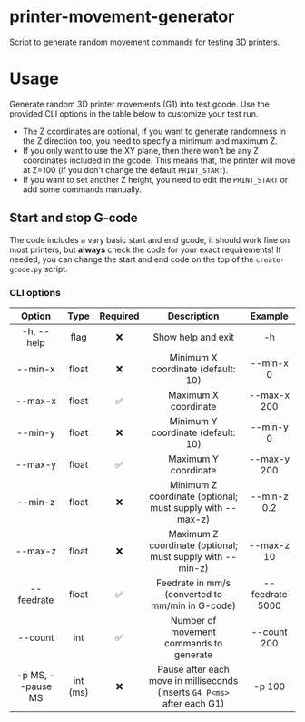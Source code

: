# printer-movement-generator
Script to generate random movement commands for testing 3D printers.
# Usage
Generate random 3D printer movements (G1) into test.gcode. 
Use the provided CLI options in the table below to customize your test run. 
 
- The Z ccordinates are optional, if you want to generate randomness in the Z direction too, you need to specify a minimum and maximum Z.
- If you only want to use the XY plane, then there won't be any Z coordinates included in the gcode. This means that, the printer will move at Z=100 (if you don't change the default `PRINT_START`).
- If you want to set another Z height, you need to edit the `PRINT_START` or add some commands manually.
## Start and stop G-code
The code includes a vary basic start and end gcode, it should work fine on most printers, but **always** check the code for your exact requirements! 
If needed, you can change the start and end code on the top of the `create-gcode.py` script.
### CLI options

| Option | Type | Required | Description | Example |
|:---:|:---:|:---:|:---:|:---:|
| -h, --help | flag | ❌ | Show help and exit | -h |
| --min-x | float | ❌ | Minimum X coordinate (default: 10) | --min-x 0 |
| --max-x | float | ✅ | Maximum X coordinate | --max-x 200 |
| --min-y | float | ❌ | Minimum Y coordinate (default: 10) | --min-y 0 |
| --max-y | float | ✅ | Maximum Y coordinate | --max-y 200 |
| --min-z | float | ❌ | Minimum Z coordinate (optional; must supply with --max-z) | --min-z 0.2 |
| --max-z | float | ❌ | Maximum Z coordinate (optional; must supply with --min-z) | --max-z 10 |
| --feedrate | float | ✅ | Feedrate in mm/s (converted to mm/min in G-code) | --feedrate 5000 |
| --count | int | ✅ | Number of movement commands to generate | --count 200 |
| -p MS, --pause MS | int (ms) | ❌ | Pause after each move in milliseconds (inserts `G4 P<ms>` after each G1) | -p 100 |